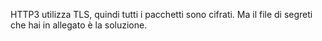 HTTP3 utilizza TLS, quindi tutti i pacchetti sono cifrati. Ma il file di segreti che hai in allegato è la soluzione.